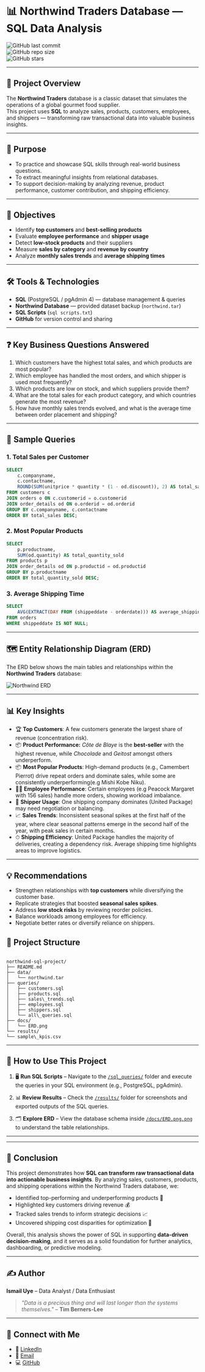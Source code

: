 # 📊 Northwind Traders Database — SQL Data Analysis  

![GitHub last commit](https://img.shields.io/github/last-commit/ismailuyedataworks/northwind-database-analysis)  
![GitHub repo size](https://img.shields.io/github/repo-size/ismailuyedataworks/northwind-database-analysis)  
![GitHub stars](https://img.shields.io/github/stars/ismailuyedataworks/northwind-database-analysis?style=social)  

---

## 📝 Project Overview  
The **Northwind Traders** database is a classic dataset that simulates the operations of a global gourmet food supplier.  
This project uses **SQL** to analyze sales, products, customers, employees, and shippers — transforming raw transactional data into valuable business insights.  

---

## 🎯 Purpose  
- To practice and showcase SQL skills through real-world business questions.  
- To extract meaningful insights from relational databases.  
- To support decision-making by analyzing revenue, product performance, customer contribution, and shipping efficiency.  

---

## 🎯 Objectives  
- Identify **top customers** and **best-selling products**  
- Evaluate **employee performance** and **shipper usage**  
- Detect **low-stock products** and their suppliers  
- Measure **sales by category** and **revenue by country**  
- Analyze **monthly sales trends** and **average shipping times**  

---

## 🛠️ Tools & Technologies  
- **SQL** (PostgreSQL / pgAdmin 4) — database management & queries    
- **Northwind Database** — provided dataset backup (`northwind.tar`)  
- **SQL Scripts** (`sql scripts.txt`)  
- **GitHub** for version control and sharing  

---

## ❓ Key Business Questions Answered  
1. Which customers have the highest total sales, and which products are most popular?  
2. Which employee has handled the most orders, and which shipper is used most frequently?  
3. Which products are low on stock, and which suppliers provide them?  
4. What are the total sales for each product category, and which countries generate the most revenue?  
5. How have monthly sales trends evolved, and what is the average time between order placement and shipping?  

---

## 📑 Sample Queries  

### 1. Total Sales per Customer  
```sql
SELECT
    c.companyname,
    c.contactname,
    ROUND(SUM(unitprice * quantity * (1 - od.discount)), 2) AS total_sales
FROM customers c
JOIN orders o ON c.customerid = o.customerid
JOIN order_details od ON o.orderid = od.orderid
GROUP BY c.companyname, c.contactname
ORDER BY total_sales DESC;
````

### 2. Most Popular Products

```sql
SELECT 
    p.productname, 
    SUM(od.quantity) AS total_quantity_sold 
FROM products p
JOIN order_details od ON p.productid = od.productid
GROUP BY p.productname
ORDER BY total_quantity_sold DESC;
```

### 3. Average Shipping Time

```sql
SELECT
    AVG(EXTRACT(DAY FROM (shippeddate - orderdate))) AS average_shipping_time_days
FROM orders
WHERE shippeddate IS NOT NULL;
```

---

## 🗺️ Entity Relationship Diagram (ERD)

The ERD below shows the main tables and relationships within the **Northwind Traders** database:

![Northwind ERD](docs/docsERD.png.png)

---

## 📊 Key Insights

* 🏆 **Top Customers**: A few customers generate the largest share of revenue (concentration risk).
* 📦 **Product Performance:** *Côte de Blaye* is the **best-seller** with the highest revenue, while *Chocolade* and *Geitost* amongst others underperform.  
* 📦 **Most Popular Products**: High-demand products (e.g., Camembert Pierrot) drive repeat orders and dominate sales, while some are consistently underperforming(e.g Mishi Kobe Niku).
* 👨‍💼 **Employee Performance**: Certain employees (e.g Peacock Margaret with 156 sales) handle more orders, showing workload imbalance.
* 🚚 **Shipper Usage**: One shipping company dominates (United Package) may need negotiation or balancing.
* 📈 **Sales Trends**: Inconsistent seasonal spikes at the first half of the year, where clear seasonal patterns emerge in the second half of the year, with peak sales in certain months.
* ⏱ **Shipping Efficiency**: United Package handles the majority of deliveries, creating a dependency risk. Average shipping time highlights areas to improve logistics.

---

## 💡 Recommendations

* Strengthen relationships with **top customers** while diversifying the customer base.
* Replicate strategies that boosted **seasonal sales spikes**.
* Address **low stock risks** by reviewing reorder policies.
* Balance workloads among employees for efficiency.
* Negotiate better rates or diversify reliance on shippers.


## 📂 Project Structure  

```

northwind-sql-project/
├── README.md
├── data/
│   └── northwind.tar
├── queries/
│   ├── customers.sql
│   ├── products.sql
│   ├── sales\_trends.sql
│   ├── employees.sql
│   ├── shippers.sql
│   └── all\_queries.sql
├── docs/
│   └── ERD.png
└── results/
└── sample\_kpis.csv

````


---

## 🚀 How to Use This Project  

1. 🖥 **Run SQL Scripts** – Navigate to the [`/sql_queries/`](./sql_queries) folder and execute the queries in your SQL environment (e.g., PostgreSQL, pgAdmin).  

2. 📊 **Review Results** – Check the [`/results/`](./results) folder for screenshots and exported outputs of the SQL queries.  

3. 🗂 **Explore ERD** – View the database schema inside [`/docs/ERD.png.png`](./docs/ERD.png.png) to understand the table relationships.  


---

---

## 🎯 Conclusion

This project demonstrates how **SQL can transform raw transactional data into actionable business insights**.
By analyzing sales, customers, products, and shipping operations within the Northwind Traders database, we:

* Identified top-performing and underperforming products 🛒
* Highlighted key customers driving revenue 💰
* Tracked sales trends to inform strategic decisions 📈
* Uncovered shipping cost disparities for optimization 🚚

Overall, this analysis shows the power of SQL in supporting **data-driven decision-making**, and it serves as a solid foundation for further analytics, dashboarding, or predictive modeling.

---

## ✍️ Author  

**Ismail Uye** – Data Analyst / Data Enthusiast  

> *"Data is a precious thing and will last longer than the systems themselves."* – **Tim Berners-Lee**  

---
## 🤝 Connect with Me  

* 🔗 [LinkedIn](https://linkedin.com/in/uye-ismail-d)
* 📧 [Email](uyeismaildanzismuye@gmail.com) 
* 💻 [GitHub](https://github.com/ismailuyedataworks)






